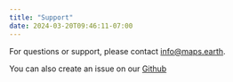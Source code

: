 ```yaml
---
title: "Support"
date: 2024-03-20T09:46:11-07:00
---
```


For questions or support, please contact [info@maps.earth](info@maps.earth).

You can also create an issue on our [Github](https://github.com/headwaymaps/headway/issues/new?labels=maps.earth)


